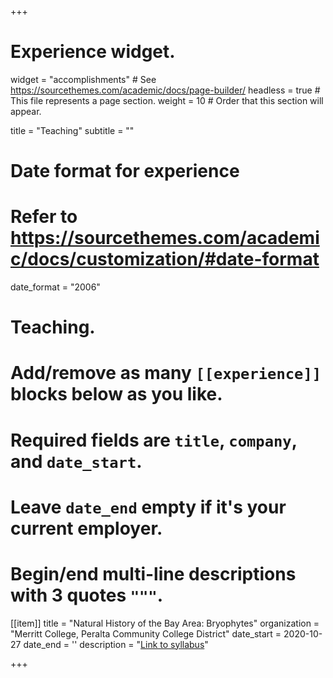 +++
# Experience widget.
widget = "accomplishments"  # See https://sourcethemes.com/academic/docs/page-builder/
headless = true  # This file represents a page section.
weight = 10  # Order that this section will appear.

title = "Teaching"
subtitle = ""

# Date format for experience
#   Refer to https://sourcethemes.com/academic/docs/customization/#date-format
date_format = "2006"

# Teaching.
#   Add/remove as many `[[experience]]` blocks below as you like.
#   Required fields are `title`, `company`, and `date_start`.
#   Leave `date_end` empty if it's your current employer.
#   Begin/end multi-line descriptions with 3 quotes `"""`.

[[item]]
  title = "Natural History of the Bay Area: Bryophytes"
  organization = "Merritt College, Peralta Community College District"
  date_start = 2020-10-27
  date_end = ''
  description = "[Link to syllabus](https://drive.google.com/file/d/1A7dGYxRTLuyIe_QOVuEY-WOFt1iH87-N/view)"

+++

